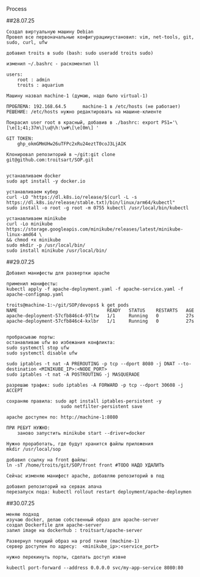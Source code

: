 Process

##28.07.25

    Создал виртуальную машину Debian
    Провел все первоначальные конфигурацииустановил: vim, net-tools, git, sudo, curl, ufw

    добавил troits в sudo (bash: sudo useradd troits sudo)
    
    изменил ~/.bashrc - раскоментил ll

    users:	
        root : admin
	    troits : aquarium

    Машину назвал machine-1 (думаю, надо было virtual-1)

    ПРОБЛЕМА: 192.168.64.5		machine-1 в /etc/hosts (не работает)
    РЕШЕНИЕ: /etc/hosts нужно редактировать на машине-клиенте

    Покрасил user root в красный, добавив в ./bashrc: export PS1='\[\e[1;41;37m\]\u@\h:\w#\[\e[0m\] ' 

    GIT TOKEN: 
        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

    Клонировал репозиторий в ~/git:git clone git@github.com:troitsart/SOP.git


    устанавливаем docker
    sudo apt install -y docker.io

    устанавливаем кубер
    curl -LO "https://dl.k8s.io/release/$(curl -L -s https://dl.k8s.io/release/stable.txt)/bin/linux/arm64/kubectl"
    sudo install -o root -g root -m 0755 kubectl /usr/local/bin/kubectl

    устанавливаем minikube
    curl -Lo minikube https://storage.googleapis.com/minikube/releases/latest/minikube-linux-amd64 \
    && chmod +x minikube
    sudo mkdir -p /usr/local/bin/
    sudo install minikube /usr/local/bin/



##29.07.25

    Добавил манифесты для развертки apache

    применил манифесты:
    kubectl apply -f apache-deployment.yaml -f apache-service.yaml -f apache-configmap.yaml

    troits@machine-1:~/git/SOP/devops$ k get pods
    NAME                                 READY   STATUS    RESTARTS   AGE
    apache-deployment-57cfb846c4-97ltw   1/1     Running   0          27s
    apache-deployment-57cfb846c4-kxlbr   1/1     Running   0          27s


    пробрасываю порты:
    останавливаю ufw во избежания конфликта:
    sudo systemctl stop ufw
    sudo systemctl disable ufw

    sudo iptables -t nat -A PREROUTING -p tcp --dport 8080 -j DNAT --to-destination <MINIKUBE_IP>:<NODE_PORT>
    sudo iptables -t nat -A POSTROUTING -j MASQUERADE

    разрешаю трафик: sudo iptables -A FORWARD -p tcp --dport 30608 -j ACCEPT

    сохраняю правила: sudo apt install iptables-persistent -y
                        sudo netfilter-persistent save
    
    apache доступен по: http://machine-1:8080

    ПРИ РЕБУТ НУЖНО:
        заново запустить minikube start --driver=docker

    Нужно проработать, где будут хранится файлы приложения
    mkdir /usr/local/sop

    добавил ссылку на front файлы:
    ln -sT /home/troits/git/SOP/front front #TODO НАДО УДАЛИТЬ

    Сейчас изменяю манифест apache, добавляю репозиторий в под

    добавил репозиторий на сервак апача
    перезапуск пода: kubectl rollout restart deployment/apache-deploymen


##30.07.25

    меняю подход
    изучаю docker, делаю собственный образ для apache-server
    создал Dockerfile для apache-server
    залил image на dockerhub : troitsart/apache-server

    Развернул текущий образ на prod тачке (machine-1)
    сервер доступен по адресу:  <minikube_ip>:<service_port>
    
    нужно перекинуть порты, сделать доступ извне

    kubectl port-forward --address 0.0.0.0 svc/my-app-service 8080:80
